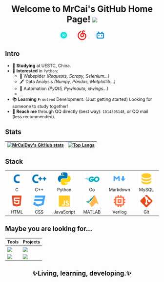 <h1 align="center">
  Welcome to MrCai's GitHub Home Page!
  <img src="https://media.giphy.com/media/hvRJCLFzcasrR4ia7z/giphy.gif" width="28">
</h1>

<p align="center">
  <a href="https://mrcai.space"><img width="32px" alt="Blog" title="Blog" src="./images/blog.svg"/></a>
  &#8287;&#8287;&#8287;&#8287;&#8287;
  <a href="https://music.163.com/#/user/home?id=391273836"><img width="32px" alt="CloudMusic" title="CloudMusic" src="./images/cloudmusic.svg"/></a>
  &#8287;&#8287;&#8287;&#8287;&#8287;
  <a href="https://space.bilibili.com/35364718"><img width="32px" alt="Bilibili" title="Bilibili" src="./images/bilibili.svg"/></a>
</p>

## Intro

- 🏫 **Studying** at UESTC, China.
- 💓 **Interested** in `Python`:
  - 🔎 Webspider _(Requests, Scrapy, Selenium...)_
  - 🖋️ Data Analysis _(Numpy, Pandas, Matplotlib...)_
  - 🤖 Automation _(PyQt5, Pywinauto, xlwings...)_
  - ...
- 📚 **Learning** `Frontend` Development. (Just getting started) Looking for someone to study together!
- 💬 **Reach me** through QQ directly (best way): `1014305148`, or QQ mail (less recommended).

## Stats

|[![MrCaiDev's GitHub stats](https://github-readme-stats.vercel.app/api?username=MrCaiDev&theme=github_dark&show_icons=true&count_private=true&hide=contribs,prs)](https://github.com/anuraghazra/github-readme-stats)|[![Top Langs](https://github-readme-stats.vercel.app/api/top-langs/?username=MrCaiDev&layout=compact&hide=html&theme=github_dark)](https://github.com/anuraghazra/github-readme-stats)|
|---|---|

## Stack

<table>
  <tr>
    <td align="center" width="96">
        <img src="./images/c.svg" width="48" height="48" alt="C" />
      <br>C
    </td>
    <td align="center" width="96">
        <img src="./images/cpp.svg" width="48" height="48" alt="Cpp" />
      <br>C++
    </td>
    <td align="center" width="96">
        <img src="./images/Python.svg" width="48" height="48" alt="Python" />
      <br>Python
    </td>
    <td align="center" width="96">
        <img src="./images/go.svg" width="48" height="48" alt="Golang" />
      <br>Go
    </td>
    <td align="center" width="96">
        <img src="./images/markdown.svg" width="48" height="48" alt="Markdown" />
      <br>Markdown
    </td>
    <td align="center" width="96">
        <img src="./images/database.svg" width="48" height="48" alt="MySQL" />
      <br>MySQL
    </td>
  </tr>
  <tr>
    <td align="center" width="96"> 
        <img src="./images/html.svg" width="48" height="48" alt="HTML" />
      <br>HTML
    </td>
    <td align="center" width="96">
        <img src="./images/css.svg" width="48" height="48" alt="CSS" />
      <br>CSS
    </td>
    <td align="center"  width="96">
        <img src="./images/javascript.svg" width="48" height="48" alt="JavaScript" />
      <br>JavaScript
    </td>
    <td align="center"  width="96">
        <img src="./images/matlab.svg" width="48" height="48" alt="MATLAB" />
      <br>MATLAB
    </td>
    <td align="center" width="96">
        <img src="./images/verilog.svg" width="48" height="48" alt="Powershell" />
      <br>Verilog
    </td>
    <td align="center"  width="96">
        <img src="./images/git.svg" width="48" height="48" alt="Git" />
      <br>Git
    </td>
  </tr>
</table>

## Maybe you are looking for...

|Tools|Projects|
|---|---|
|<a href="https://github.com/MrCaiDev/uestc_temperature"><img align="center" src="https://github-readme-stats.vercel.app/api/pin/?username=MrCaiDev&repo=uestc_temperature&theme=github_dark" /></a>|<a href="https://github.com/MrCaiDev/UESTC-CNTProject"><img align="center" src="https://github-readme-stats.vercel.app/api/pin/?username=MrCaiDev&repo=UESTC-CNTProject&theme=github_dark" /></a>|
|<a href="https://github.com/MrCaiDev/pixiv"><img align="center" src="https://github-readme-stats.vercel.app/api/pin/?username=MrCaiDev&repo=pixiv&theme=github_dark" /></a>|<a href="https://github.com/MrCaiDev/GoCalculator"><img align="center" src="https://github-readme-stats.vercel.app/api/pin/?username=MrCaiDev&repo=GoCalculator&theme=github_dark" /></a>|

<h2 align="center">✨Living, learning, developing.✨</h2>
